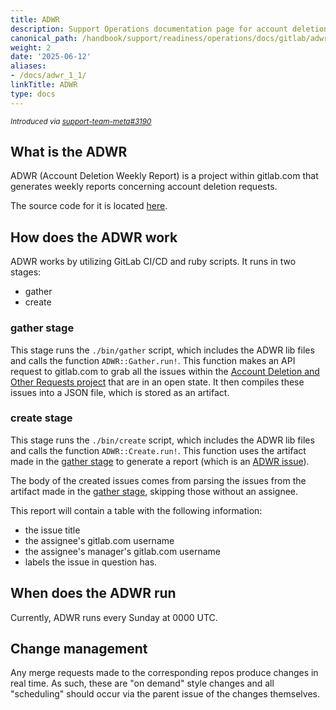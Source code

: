 ```yaml
---
title: ADWR
description: Support Operations documentation page for account deletion weekly reports
canonical_path: /handbook/support/readiness/operations/docs/gitlab/adwr
weight: 2
date: '2025-06-12'
aliases:
- /docs/adwr_1_1/
linkTitle: ADWR
type: docs
---
```


<sup>*Introduced via [support-team-meta#3190](https://gitlab.com/gitlab-com/support/support-team-meta/-/issues/3190)*</sup>

## What is the ADWR

ADWR (Account Deletion Weekly Report) is a project within gitlab.com that
generates weekly reports concerning account deletion requests.

The source code for it is located
[here](https://gitlab.com/gitlab-com/support/toolbox/adwr).

## How does the ADWR work

ADWR works by utilizing GitLab CI/CD and ruby scripts. It runs in two stages:

- gather
- create

### gather stage

This stage runs the `./bin/gather` script, which includes the ADWR lib files and
calls the function `ADWR::Gather.run!`. This function makes an API request to
gitlab.com to grab all the issues within the
[Account Deletion and Other Requests project](https://gitlab.com/gitlab-com/gdpr-request)
that are in an open state. It then compiles these issues into a JSON file, which
is stored as an artifact.

### create stage

This stage runs the `./bin/create` script, which includes the ADWR lib files and
calls the function `ADWR::Create.run!`. This function uses the artifact made in
the [gather stage](#gather-stage) to generate a report (which is an
[ADWR issue](https://gitlab.com/gitlab-com/support/internal-requests/-/issues?scope=all&state=opened&label_name[]=ADWR)).

The body of the created issues comes from parsing the issues from the artifact
made in the [gather stage](#gather-stage), skipping those without an assignee.

This report will contain a table with the following information:

- the issue title
- the assignee's gitlab.com username
- the assignee's manager's gitlab.com username
- labels the issue in question has.

## When does the ADWR run

Currently, ADWR runs every Sunday at 0000 UTC.

## Change management

Any merge requests made to the corresponding repos produce changes in real time.
As such, these are "on demand" style changes and all "scheduling" should occur
via the parent issue of the changes themselves.
